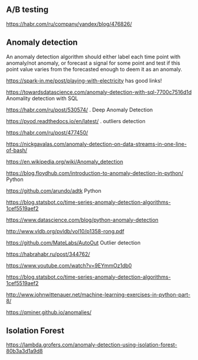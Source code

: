 ## A/B testing

<https://habr.com/ru/company/yandex/blog/476826/>

## Anomaly detection
An anomaly detection algorithm should either label each time point with anomaly/not anomaly, 
or forecast a signal for some point and test if this point value varies from the forecasted enough to deem it as an anomaly.

<https://spark-in.me/post/playing-with-electricity> has good links!

<https://towardsdatascience.com/anomaly-detection-with-sql-7700c7516d1d> Anomality detection with SQL

https://habr.com/ru/post/530574/ .  Deep Anomaly Detection

<https://pyod.readthedocs.io/en/latest/> . outliers detection

<https://habr.com/ru/post/477450/>

<https://nickgavalas.com/anomaly-detection-on-data-streams-in-one-line-of-bash/>

<https://en.wikipedia.org/wiki/Anomaly_detection>

<https://blog.floydhub.com/introduction-to-anomaly-detection-in-python/> Python

<https://github.com/arundo/adtk> Python

<https://blog.statsbot.co/time-series-anomaly-detection-algorithms-1cef5519aef2>

<https://www.datascience.com/blog/python-anomaly-detection>

<http://www.vldb.org/pvldb/vol10/p1358-rong.pdf>

<https://github.com/MateLabs/AutoOut> Outlier detection

<https://habrahabr.ru/post/344762/>

<https://www.youtube.com/watch?v=9EYmmOz1db0>

<https://blog.statsbot.co/time-series-anomaly-detection-algorithms-1cef5519aef2>

<http://www.johnwittenauer.net/machine-learning-exercises-in-python-part-8/>

<https://qminer.github.io/anomalies/>

## Isolation Forest

<https://lambda.grofers.com/anomaly-detection-using-isolation-forest-80b3a3d1a9d8>

